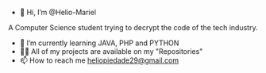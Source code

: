 - 👋 Hi, I’m @Helio-Mariel

A Computer Science student trying to decrypt the code of the tech industry.
<!-- - 🔭 I’m currently working on sistema de Caderneta Digital.  -->
- 🌱 I’m currently learning JAVA, PHP and PYTHON
- 👨‍💻 All of my projects are available on my "Repositories"
- 📫 How to reach me heliopiedade29@gmail.com
<!---
Helio-Mariel/Helio-Mariel is a ✨ special ✨ repository because its `README.md` (this file) appears on your GitHub profile.
You can click the Preview link to take a look at your changes.
--->
